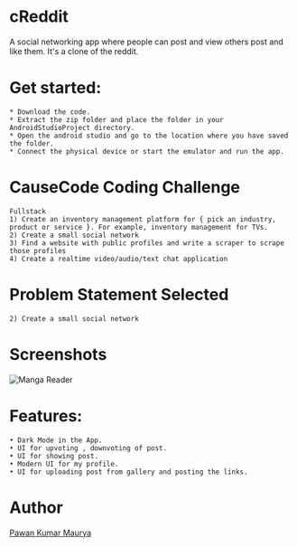 # cReddit
A social networking app where people can post and view others post and like them. It's a clone of the reddit.

# Get started:
	* Download the code.
	* Extract the zip folder and place the folder in your AndroidStudioProject directory.
	* Open the android studio and go to the location where you have saved the folder.
	* Connect the physical device or start the emulator and run the app.

# CauseCode Coding Challenge
	Fullstack
	1) Create an inventory management platform for { pick an industry, product or service }. For example, inventory management for TVs.
	2) Create a small social network
	3) Find a website with public profiles and write a scraper to scrape those profiles
	4) Create a realtime video/audio/text chat application

# Problem Statement Selected
	2) Create a small social network
	
# Screenshots	
![](https://github.com/pawanabc59/creddit/blob/master/screenshots/1.jpeg "Manga Reader")

	
# Features:
    • Dark Mode in the App.
    • UI for upvoting , downvoting of post.
    • UI for showing post.
    • Modern UI for my profile.
    • UI for uploading post from gallery and posting the links.
    
# Author
  [Pawan Kumar Maurya](https://github.com/pawanabc59)
